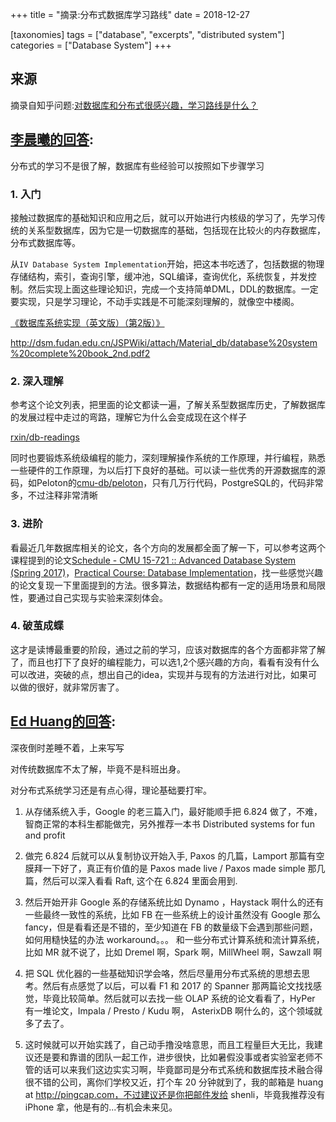 +++
title = "摘录:分布式数据库学习路线"
date = 2018-12-27

[taxonomies]
tags = ["database", "excerpts", "distributed system"]
categories = ["Database System"]
+++

## 来源

摘录自知乎问题:[对数据库和分布式很感兴趣，学习路线是什么？](https://www.zhihu.com/question/62464757)

<!-- more -->

## [李晨曦的回答](https://www.zhihu.com/question/62464757/answer/202033688):

分布式的学习不是很了解，数据库有些经验可以按照如下步骤学习

###  1. 入门

接触过数据库的基础知识和应用之后，就可以开始进行内核级的学习了，先学习传统的关系型数据库，因为它是一切数据库的基础，包括现在比较火的内存数据库，分布式数据库等。

从`IV Database System Implementation`开始，把这本书吃透了，包括数据的物理存储结构，索引，查询引擎，缓冲池，SQL编译，查询优化，系统恢复，并发控制。然后实现上面这些理论知识，完成一个支持简单DML，DDL的数据库。一定要实现，只是学习理论，不动手实践是不可能深刻理解的，就像空中楼阁。

[《数据库系统实现（英文版）（第2版）》](http://rtbs24.com/?target=https%3A%2F%2Fytthn.com%2Fclick-IQL4686A-HFDQCIIE%3Fbt%3D25%26tl%3D1__%26url%3Dhttp%3A%2F%2Fitem.jd.com%2F10059733.html)

http://dsm.fudan.edu.cn/JSPWiki/attach/Material_db/database%20system%20complete%20book_2nd.pdf2

### 2. 深入理解

参考这个论文列表，把里面的论文都读一遍，了解关系型数据库历史，了解数据库的发展过程中走过的弯路，理解它为什么会变成现在这个样子

[rxin/db-readings](https://github.com/rxin/db-readings)

同时也要锻炼系统级编程的能力，深刻理解操作系统的工作原理，并行编程，熟悉一些硬件的工作原理，为以后打下良好的基础。可以读一些优秀的开源数据库的源码，如Peloton的[cmu-db/peloton](https://github.com/cmu-db/peloton)，只有几万行代码，PostgreSQL的，代码非常多，不过注释非常清晰

### 3. 进阶

看最近几年数据库相关的论文，各个方向的发展都全面了解一下，可以参考这两个课程提到的论文[Schedule - CMU 15-721 :: Advanced Database System (Spring 2017)](https://15721.courses.cs.cmu.edu/spring2017/schedule.html)，[Practical Course: Database Implementation](https://db.in.tum.de/teaching/ws1617/imlab/?lang=en)，找一些感觉兴趣的论文复现一下里面提到的方法。很多算法，数据结构都有一定的适用场景和局限性，要通过自己实现与实验来深刻体会。

### 4. 破茧成蝶

这才是读博最重要的阶段，通过之前的学习，应该对数据库的各个方面都非常了解了，而且也打下了良好的编程能力，可以选1,2个感兴趣的方向，看看有没有什么可以改进，突破的点，想出自己的idea，实现并与现有的方法进行对比，如果可以做的很好，就非常厉害了。

## [Ed Huang的回答](https://www.zhihu.com/question/62464757/answer/202312500):

深夜倒时差睡不着，上来写写

对传统数据库不太了解，毕竟不是科班出身。

对分布式系统学习还是有点心得，理论基础要打牢。

1. 从存储系统入手，Google 的老三篇入门，最好能顺手把 6.824 做了，不难，智商正常的本科生都能做完，另外推荐一本书 Distributed systems for fun and profit

2. 做完 6.824 后就可以从复制协议开始入手, Paxos 的几篇，Lamport 那篇有空膜拜一下好了，真正有价值的是 Paxos made live / Paxos made simple 那几篇，然后可以深入看看 Raft, 这个在 6.824 里面会用到.

3. 然后开始开非 Google 系的存储系统比如 Dynamo ，Haystack 啊什么的还有一些最终一致性的系统，比如 FB 在一些系统上的设计虽然没有 Google 那么 fancy，但是看看还是不错的，至少知道在 FB 的数量级下会遇到那些问题，如何用糙快猛的办法 workaround。。。 和一些分布式计算系统和流计算系统，比如  MR 就不说了，比如 Dremel 啊，Spark 啊，MillWheel 啊，Sawzall 啊

4. 把 SQL 优化器的一些基础知识学会咯，然后尽量用分布式系统的思想去思考。然后有点感觉了以后，可以看 F1 和 2017 的 Spanner 那两篇论文找找感觉，毕竟比较简单。然后就可以去找一些 OLAP 系统的论文看看了，HyPer 有一堆论文，Impala / Presto / Kudu 啊， AsterixDB 啊什么的，这个领域就多了去了。

5. 这时候就可以开始实践了，自己动手撸没啥意思，而且工程量巨大无比，我建议还是要和靠谱的团队一起工作，进步很快，比如暑假没事或者实验室老师不管的话可以来我们这边实实习啊，毕竟鄙司是分布式系统和数据库技术融合得很不错的公司，离你们学校又近，打个车 20 分钟就到了，我的邮箱是 huang at http://pingcap.com，不过建议还是你把邮件发给 shenli，毕竟我推荐没有 iPhone 拿，他是有的...有机会未来见。
